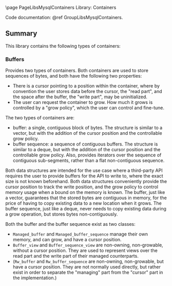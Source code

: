 \page PageLibsMysqlContainers Library: Containers

<!---
Copyright (c) 2024, Oracle and/or its affiliates.
//
This program is free software; you can redistribute it and/or modify
it under the terms of the GNU General Public License, version 2.0,
as published by the Free Software Foundation.
//
This program is designed to work with certain software (including
but not limited to OpenSSL) that is licensed under separate terms, as
designated in a particular file or component or in included license
documentation. The authors of MySQL hereby grant you an additional
permission to link the program and your derivative works with the
separately licensed software that they have either included with
the program or referenced in the documentation.
//
This program is distributed in the hope that it will be useful, but
WITHOUT ANY WARRANTY; without even the implied warranty of
MERCHANTABILITY or FITNESS FOR A PARTICULAR PURPOSE. See
the GNU General Public License, version 2.0, for more details.
//
You should have received a copy of the GNU General Public License
along with this program; if not, write to the Free Software Foundation, Inc.,
51 Franklin St, Fifth Floor, Boston, MA 02110-1301 USA
-->


<!--
MySQL Containers Library
========================
-->

Code documentation: @ref GroupLibsMysqlContainers.

## Summary

This library contains the following types of containers:

### Buffers

Provides two types of containers. Both containers are used to store sequences of
bytes, and both have the following two properties:
- There is a cursor pointing to a position within the container, where by
  convention the user stores data before the cursor, the "read part", and the
  space after the buffer, the "write part", may be uninitialized.
- The user can request the container to grow. How much it grows is controlled by
  a "grow policy", which the user can control and fine-tune.

The two types of containers are:
- buffer: a single, contiguous block of bytes. The structure is similar to a
  vector, but with the addition of the cursor position and the controllable grow
  policy.
- buffer sequence: a sequence of contiguous buffers. The structure is similar to
  a deque, but with the addition of the cursor position and the controllable
  grow policy. Also, provides iterators over the sequence of contiguous
  sub-segments, rather than a flat non-contiguous sequence.

Both data structures are intended for the use case where a third-party API
requires the user to provide buffers for the API to write to, where the exact
size is not known beforehand. Both data structures conveniently provide the
cursor position to track the write position, and the grow policy to control
memory usage when a bound on the memory is known. The buffer, just like a
vector, guarantees that the stored bytes are contiguous in memory, for the price
of having to copy existing data to a new location when it grows. The buffer
sequence, just like a deque, never needs to copy existing data during a grow
operation, but stores bytes non-contiguously.

Both the buffer and the buffer sequence exist as two classes:
- `Managed_buffer` and `Managed_buffer_sequence` manage their own memory, and
  can grow, and have a cursor position.
- `Buffer_view` and `Buffer_sequence_view` are non-owning, non-growable, without
  a cursor position. They are used to represent views over the read part and the
  write part of their managed counterparts.
- (`Rw_buffer` and `Rw_buffer_sequence` are non-owning, non-growable, but have a
  cursor position. They are not normally used directly, but rather exist in
  order to separate the "managing" part from the "cursor" part in the
  implementation.)
